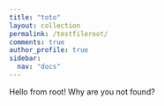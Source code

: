 ```yaml
---
title: "toto"
layout: collection
permalink: /testfileroot/
comments: true
author_profile: true
sidebar:
  nav: "docs"
---
```


Hello from root!
Why are you not found?
